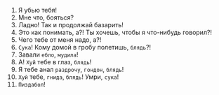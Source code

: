 1. Я убью тебя!
2. Мне что, бояться?
3. Ладно! Так и продолжай базарить!
4. Это как понимать, а?! Ты хочешь, чтобы я что-нибудь говорил?!
5. Чего тебе от меня надо, а?!
6. `Сука`! Кому домой в гробу полетишь, `блядь`?!
7. Завали `ебло`, `мудила`!
8. А! `Хуй` тебе в глаз, `блядь`!
9. Я тебе анал `раздрочу`, `гондон`, `блядь`!
10. `Хуй` тебе, `гнида`, `блядь`! Умри, `сука`!
11. `Пиздабол`!